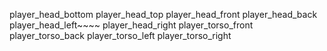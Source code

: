 player_head_bottom
player_head_top
player_head_front
player_head_back
player_head_left~~~~
player_head_right
player_torso_front
player_torso_back
player_torso_left
player_torso_right